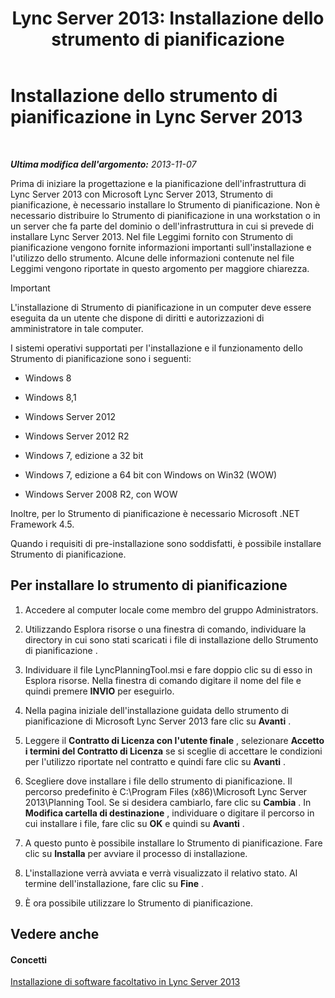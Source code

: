 ﻿---
title: 'Lync Server 2013: Installazione dello strumento di pianificazione'
TOCTitle: Installazione dello strumento di pianificazione
ms:assetid: ebdc9e26-4b22-4b02-85b9-7462bcfe7c93
ms:mtpsurl: https://technet.microsoft.com/it-it/library/Gg615046(v=OCS.15)
ms:contentKeyID: 52062467
ms.date: 08/24/2015
mtps_version: v=OCS.15
ms.translationtype: HT
---

# Installazione dello strumento di pianificazione in Lync Server 2013

 

_**Ultima modifica dell'argomento:** 2013-11-07_

Prima di iniziare la progettazione e la pianificazione dell'infrastruttura di Lync Server 2013 con Microsoft Lync Server 2013, Strumento di pianificazione, è necessario installare lo Strumento di pianificazione. Non è necessario distribuire lo Strumento di pianificazione in una workstation o in un server che fa parte del dominio o dell'infrastruttura in cui si prevede di installare Lync Server 2013. Nel file Leggimi fornito con Strumento di pianificazione vengono fornite informazioni importanti sull'installazione e l'utilizzo dello strumento. Alcune delle informazioni contenute nel file Leggimi vengono riportate in questo argomento per maggiore chiarezza.

> [!IMPORTANT]  
> L'installazione di Strumento di pianificazione in un computer deve essere eseguita da un utente che dispone di diritti e autorizzazioni di amministratore in tale computer.

I sistemi operativi supportati per l'installazione e il funzionamento dello Strumento di pianificazione sono i seguenti:

  - Windows 8

  - Windows 8,1

  - Windows Server 2012

  - Windows Server 2012 R2

  - Windows 7, edizione a 32 bit

  - Windows 7, edizione a 64 bit con Windows on Win32 (WOW)

  - Windows Server 2008 R2, con WOW

Inoltre, per lo Strumento di pianificazione è necessario Microsoft .NET Framework 4.5.

Quando i requisiti di pre-installazione sono soddisfatti, è possibile installare Strumento di pianificazione.

## Per installare lo strumento di pianificazione

1.  Accedere al computer locale come membro del gruppo Administrators.

2.  Utilizzando Esplora risorse o una finestra di comando, individuare la directory in cui sono stati scaricati i file di installazione dello Strumento di pianificazione .

3.  Individuare il file LyncPlanningTool.msi e fare doppio clic su di esso in Esplora risorse. Nella finestra di comando digitare il nome del file e quindi premere **INVIO** per eseguirlo.

4.  Nella pagina iniziale dell'installazione guidata dello strumento di pianificazione di Microsoft Lync Server 2013 fare clic su **Avanti** .

5.  Leggere il **Contratto di Licenza con l'utente finale** , selezionare **Accetto i termini del Contratto di Licenza** se si sceglie di accettare le condizioni per l'utilizzo riportate nel contratto e quindi fare clic su **Avanti** .

6.  Scegliere dove installare i file dello strumento di pianificazione. Il percorso predefinito è C:\\Program Files (x86)\\Microsoft Lync Server 2013\\Planning Tool. Se si desidera cambiarlo, fare clic su **Cambia** . In **Modifica cartella di destinazione** , individuare o digitare il percorso in cui installare i file, fare clic su **OK** e quindi su **Avanti** .

7.  A questo punto è possibile installare lo Strumento di pianificazione. Fare clic su **Installa** per avviare il processo di installazione.

8.  L'installazione verrà avviata e verrà visualizzato il relativo stato. Al termine dell'installazione, fare clic su **Fine** .

9.  È ora possibile utilizzare lo Strumento di pianificazione.

## Vedere anche

#### Concetti

[Installazione di software facoltativo in Lync Server 2013](lync-server-2013-installing-optional-software.md)

